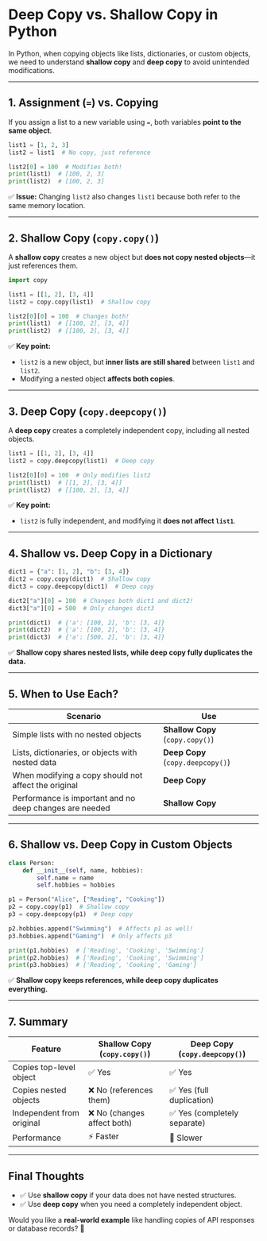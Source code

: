 # **Deep Copy vs. Shallow Copy in Python**
In Python, when copying objects like lists, dictionaries, or custom objects, we need to understand **shallow copy** and **deep copy** to avoid unintended modifications.

---

## **1. Assignment (`=`) vs. Copying**
If you assign a list to a new variable using `=`, both variables **point to the same object**.

```python
list1 = [1, 2, 3]
list2 = list1  # No copy, just reference

list2[0] = 100  # Modifies both!
print(list1)  # [100, 2, 3]
print(list2)  # [100, 2, 3]
```
✅ **Issue:** Changing `list2` also changes `list1` because both refer to the same memory location.

---

## **2. Shallow Copy (`copy.copy()`)**
A **shallow copy** creates a new object but **does not copy nested objects**—it just references them.

```python
import copy

list1 = [[1, 2], [3, 4]]
list2 = copy.copy(list1)  # Shallow copy

list2[0][0] = 100  # Changes both!
print(list1)  # [[100, 2], [3, 4]]
print(list2)  # [[100, 2], [3, 4]]
```

✅ **Key point:**  
- `list2` is a new object, but **inner lists are still shared** between `list1` and `list2`.  
- Modifying a nested object **affects both copies**.

---

## **3. Deep Copy (`copy.deepcopy()`)**
A **deep copy** creates a completely independent copy, including all nested objects.

```python
list1 = [[1, 2], [3, 4]]
list2 = copy.deepcopy(list1)  # Deep copy

list2[0][0] = 100  # Only modifies list2
print(list1)  # [[1, 2], [3, 4]]
print(list2)  # [[100, 2], [3, 4]]
```
✅ **Key point:**  
- `list2` is fully independent, and modifying it **does not affect `list1`**.

---

## **4. Shallow vs. Deep Copy in a Dictionary**
```python
dict1 = {"a": [1, 2], "b": [3, 4]}
dict2 = copy.copy(dict1)  # Shallow copy
dict3 = copy.deepcopy(dict1)  # Deep copy

dict2["a"][0] = 100  # Changes both dict1 and dict2!
dict3["a"][0] = 500  # Only changes dict3

print(dict1)  # {'a': [100, 2], 'b': [3, 4]}
print(dict2)  # {'a': [100, 2], 'b': [3, 4]}
print(dict3)  # {'a': [500, 2], 'b': [3, 4]}
```

✅ **Shallow copy shares nested lists, while deep copy fully duplicates the data.**

---

## **5. When to Use Each?**
| **Scenario** | **Use** |
|-------------|--------|
| Simple lists with no nested objects | **Shallow Copy** (`copy.copy()`) |
| Lists, dictionaries, or objects with nested data | **Deep Copy** (`copy.deepcopy()`) |
| When modifying a copy should not affect the original | **Deep Copy** |
| Performance is important and no deep changes are needed | **Shallow Copy** |

---

## **6. Shallow vs. Deep Copy in Custom Objects**
```python
class Person:
    def __init__(self, name, hobbies):
        self.name = name
        self.hobbies = hobbies

p1 = Person("Alice", ["Reading", "Cooking"])
p2 = copy.copy(p1)  # Shallow copy
p3 = copy.deepcopy(p1)  # Deep copy

p2.hobbies.append("Swimming")  # Affects p1 as well!
p3.hobbies.append("Gaming")  # Only affects p3

print(p1.hobbies)  # ['Reading', 'Cooking', 'Swimming']
print(p2.hobbies)  # ['Reading', 'Cooking', 'Swimming']
print(p3.hobbies)  # ['Reading', 'Cooking', 'Gaming']
```

✅ **Shallow copy keeps references, while deep copy duplicates everything.**

---

## **7. Summary**
| **Feature** | **Shallow Copy (`copy.copy()`)** | **Deep Copy (`copy.deepcopy()`)** |
|------------|----------------------------------|----------------------------------|
| Copies top-level object | ✅ Yes | ✅ Yes |
| Copies nested objects | ❌ No (references them) | ✅ Yes (full duplication) |
| Independent from original | ❌ No (changes affect both) | ✅ Yes (completely separate) |
| Performance | ⚡ Faster | 🐢 Slower |

---

## **Final Thoughts**
- ✅ Use **shallow copy** if your data does not have nested structures.  
- ✅ Use **deep copy** when you need a completely independent object.  

Would you like a **real-world example** like handling copies of API responses or database records? 🚀

